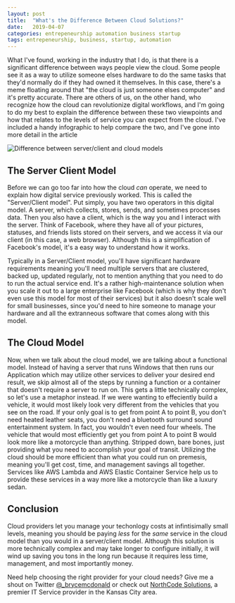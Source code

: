 ```yaml
---
layout: post
title:  "What's the Difference Between Cloud Solutions?"
date:   2019-04-07
categories: entrepeneurship automation business startup
tags: entrepeneurship, business, startup, automation
---
```


What I've found, working in the industry that I do, is that there is a significant difference between ways people view the cloud.  Some people see it as a way to utilize someone elses hardware to do the same tasks that they'd normally do if they had owned it themselves.  In this case, there's a meme floating around that "the cloud is just someone elses computer" and it's pretty accurate.  There are others of us, on the other hand, who recognize how the cloud can revolutionize digital workflows, and I'm going to do my best to explain the difference between these two viewpoints and how that relates to the levels of service you can expect from the cloud.  I've included a handy infographic to help compare the two, and I've gone into more detail in the article

![Difference between server/client and cloud models](https://infograph.venngage.com/ps/YwrPz9CLYY/serverclient-vs-cloud-models)

## The Server Client Model

Before we can go too far into how the cloud *can* operate, we need to explain how digital service previously worked.  This is called the "Server/Client model".  Put simply, you have two operators in this digital model.  A server, which collects, stores, sends, and sometimes processes data.  Then you also have a client, which is the way you and I interact with the server.  Think of Facebook, where they have all of your pictures, statuses, and friends lists stored on their servers, and we access it via our client (in this case, a web browser).  Although this is a simplification of Facebook's model, it's a easy way to understand how it works.

Typically in a Server/Client model, you'll have significant hardware requirements meaning you'll need multiple servers that are clustered, backed up, updated regularly, not to mention anything that you need to do to run the actual service end.  It's a rather high-maintenance solution when you scale it out to a large enterprise like Facebook (which is why they don't even use this model for most of their services) but it also doesn't scale well for small businesses, since you'd need to hire someone to manage your hardware and all the extranneous software that comes along with this model.

## The Cloud Model

Now, when we talk about the cloud model, we are talking about a functional model.  Instead of having a server that runs Windows that then runs our Application which may utilize other services to deliver your desired end result, we skip almost all of the steps by running a function or a container that doesn't require a server to run on.  This gets a little technically complex, so let's use a metaphor instead.  If we were wanting to effeciently build a vehicle, it would most likely look very different from the vehicles that you see on the road.  If your only goal is to get from point A to point B, you don't need heated leather seats, you don't need a bluetooth surround sound entertainment system.  In fact, you wouldn't even need four wheels.  The vehicle that would most efficiently get you from point A to point B would look more like a motorcycle than anything.  Stripped down, bare bones, just providing what you need to accomplish your goal of transit.  Utilizing the cloud should be more efficient than what you could run on premesis, meaning you'll get cost, time, and management savings all together.  Services like AWS Lambda and AWS Elastic Container Service help us to provide these services in a way more like a motorcycle than like a luxury sedan.

## Conclusion

Cloud providers let you manage your techonlogy costs at infintisimally small levels, meaning you should be paying *less* for the *same* service in the cloud model than you would in a server/client model.  Although this solution is more technically complex and may take longer to configure initially, it will wind up saving you tons in the long run because it requires less time, management, and most importantly money.  

Need help choosing the right provider for your cloud needs?  Give me a shout on Twitter [@_brycemcdonald](https://twitter.com/_brycemcdonald) or check out [NorthCode Solutions](http://www.northcodesolutions.com), a premier IT Service provider in the Kansas City area.
